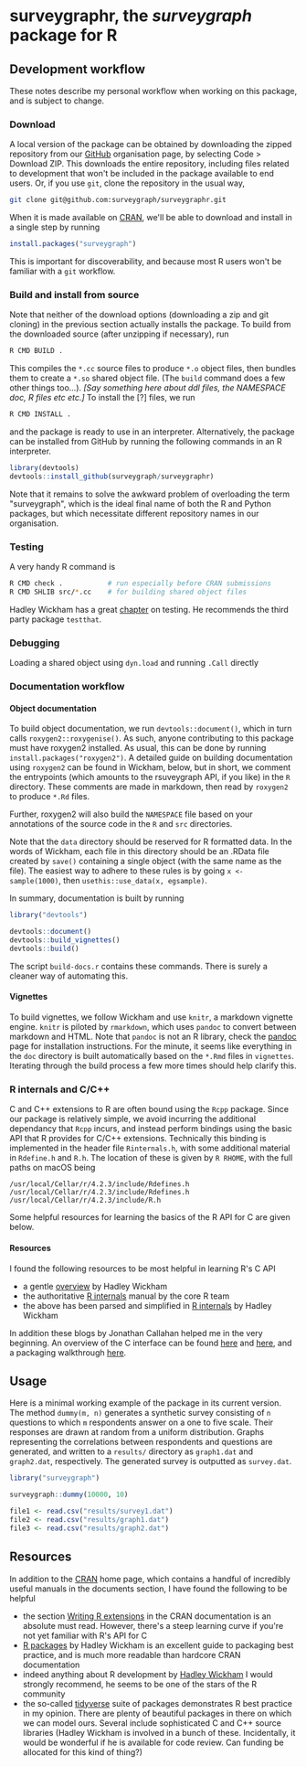 # surveygraphr, the _surveygraph_ package for R

## Development workflow

These notes describe my personal workflow when working on this package, and is subject to change.

### Download

A local version of the package can be obtained by downloading the zipped repository from our [GitHub](https://github.com/surveygraph/surveygraphr) organisation page, by selecting Code > Download ZIP. This downloads the entire repository, including files related to development that won't be included in the package available to end users. Or, if you use `git`, clone the repository in the usual way,

```sh
git clone git@github.com:surveygraph/surveygraphr.git
```

When it is made available on [CRAN](https://cran.r-project.org/), we'll be able to download and install in a single step by running 

```r
install.packages("surveygraph")
```

This is important for discoverability, and because most R users won't be familiar with a `git` workflow.

### Build and install from source


Note that neither of the download options (downloading a zip and git cloning) in the previous section actually installs the package. To build from the downloaded source (after unzipping if necessary), run

```sh
R CMD BUILD .
```

This compiles the `*.cc` source files to produce `*.o` object files, then bundles them to create a `*.so` shared object file. (The `build` command does a few other things too...). _[Say something here about ddl files, the NAMESPACE doc, R files etc etc.]_ To install the [?] files, we run

```sh
R CMD INSTALL .
```

and the package is ready to use in an interpreter. Alternatively, the package can be installed from GitHub by running the following commands in an R interpreter.

```r
library(devtools)
devtools::install_github(surveygraph/surveygraphr)
```

 Note that it remains to solve the awkward problem of overloading the term "surveygraph", which is the ideal final name of both the R and Python packages, but which necessitate different repository names in our organisation.

### Testing

A very handy R command is

```sh
R CMD check .           # run especially before CRAN submissions
R CMD SHLIB src/*.cc    # for building shared object files
```

Hadley Wickham has a great [chapter](https://r-pkgs.org/testing-basics.html) on testing. He recommends the third party package `testthat`.

### Debugging

Loading a shared object using `dyn.load` and running `.Call` directly

### Documentation workflow

#### Object documentation

To build object documentation, we run `devtools::document()`, which in turn calls `roxygen2::roxygenise()`. As such, anyone contributing to this package must have roxygen2 installed. As usual, this can be done by running `install.packages("roxygen2")`. A detailed guide on building documentation using `roxygen2` can be found in Wickham, below, but in short, we comment the entrypoints (which amounts to the rsuveygraph API, if you like) in the `R` directory. These comments are made in markdown, then read by `roxygen2` to produce `*.Rd` files.

Further, roxygen2 will also build the `NAMESPACE` file based on your annotations of the source code in the `R` and `src` directories.

Note that the `data` directory should be reserved for R formatted data. In the words of Wickham, each file in this directory should be an .RData file created by `save()` containing a single object (with the same name as the file). The easiest way to adhere to these rules is by going `x <- sample(1000)`, then `usethis::use_data(x, egsample)`.

In summary, documentation is built by running

```r
library("devtools")

devtools::document()
devtools::build_vignettes()
devtools::build()
```

The script `build-docs.r` contains these commands. There is surely a cleaner way of automating this.

#### Vignettes

To build vignettes, we follow Wickham and use `knitr`, a markdown vignette engine. `knitr` is piloted by `rmarkdown`, which uses `pandoc` to convert between markdown and HTML. Note that `pandoc` is not an R library, check the [pandoc](https://pandoc.org/installing.html) page for installation instructions. For the minute, it seems like everything in the `doc` directory is built automatically based on the `*.Rmd` files in `vignettes`. Iterating through the build process a few more times should help clarify this.

### R internals and C/C++

C and C++ extensions to R are often bound using the `Rcpp` package. Since our package is relatively simple, we avoid incurring the additional dependancy that `Rcpp` incurs, and instead perform bindings using the basic API that R provides for C/C++ extensions. Technically this binding is implemented in the header file `Rinternals.h`, with some additional material in `Rdefine.h` and `R.h`. The location of these is given by `R RHOME`, with the full paths on macOS being

```
/usr/local/Cellar/r/4.2.3/include/Rdefines.h
/usr/local/Cellar/r/4.2.3/include/Rdefines.h
/usr/local/Cellar/r/4.2.3/include/R.h
```

Some helpful resources for learning the basics of the R API for C are given below. 

#### Resources

I found the following resources to be most helpful in learning R's C API

* a gentle [overview](http://adv-r.had.co.nz/C-interface.html) by Hadley Wickham
* the authoritative [R internals](https://cran.r-project.org/doc/manuals/r-release/R-ints.html) manual by the core R team
* the above has been parsed and simplified in [R internals](https://github.com/hadley/r-internals) by Hadley Wickham

In addition these blogs by Jonathan Callahan helped me in the very beginning. An overview of the C interface can be found [here](https://www.r-bloggers.com/2012/11/using-r-calling-c-code-hello-world/) and [here](https://www.r-bloggers.com/2012/11/using-r-callhello/
), and a packaging walkthrough [here](https://www.r-bloggers.com/2012/11/using-r-packaging-a-c-library-in-15-minutes/).

## Usage

Here is a minimal working example of the package in its current version. The method `dummy(m, n)` generates a synthetic survey consisting of `n` questions to which `m` respondents answer on a one to five scale. Their responses are drawn at random from a uniform distribution. Graphs representing the correlations between respondents and questions are generated, and written to a `results/` directory as `graph1.dat` and `graph2.dat`, respectively. The generated survey is outputted as `survey.dat`. 

```r
library("surveygraph")

surveygraph::dummy(10000, 10)

file1 <- read.csv("results/survey1.dat")
file2 <- read.csv("results/graph1.dat")
file3 <- read.csv("results/graph2.dat")
```

## Resources

In addition to the [CRAN](https://cran.r-project.org/) home page, which contains a handful of incredibly useful manuals in the documents section, I have found the following to be helpful

* the section [Writing R extensions](https://cran.r-project.org/) in the CRAN documentation is an absolute must read. However, there's a steep learning curve if you're not yet familiar with R's API for C
* [R packages](https://r-pkgs.org/) by Hadley Wickham is an excellent guide to packaging best practice, and is much more readable than hardcore CRAN documentation
* indeed anything about R development by [Hadley Wickham](https://hadley.nz/) I would strongly recommend, he seems to be one of the stars of the R community
* the so-called [tidyverse](https://github.com/tidyverse) suite of packages demonstrates R best practice in my opinion. There are plenty of beautiful packages in there on which we can model ours. Several include sophisticated C and C++ source libraries (Hadley Wickham is involved in a bunch of these. Incidentally, it would be wonderful if he is available for code review. Can funding be allocated for this kind of thing?)



